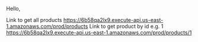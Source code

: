 Hello,

Link to get all products
https://6b58qa2lx9.execute-api.us-east-1.amazonaws.com/prod/products
Link to get product by id e.g. 1
https://6b58qa2lx9.execute-api.us-east-1.amazonaws.com/prod/products/1